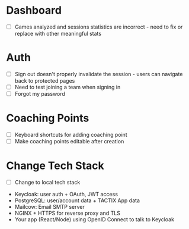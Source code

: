 
# Dashboard
* [ ] Games analyzed and sessions statistics are incorrect - need to fix or replace with other meaningful stats

# Auth
* [ ] Sign out doesn't properly invalidate the session - users can navigate back to protected pages
* [ ] Need to test joining a team when signing in
* [ ] Forgot my password

# Coaching Points
* [ ] Keyboard shortcuts for adding coaching point
* [ ] Make coaching points editable after creation

# Change Tech Stack
* [ ] Change to local tech stack
- Keycloak: user auth + OAuth, JWT access
- PostgreSQL: user/account data + TACTIX App data
- Mailcow: Email SMTP server
- NGINX + HTTPS for reverse proxy and TLS
- Your app (React/Node) using OpenID Connect to talk to Keycloak